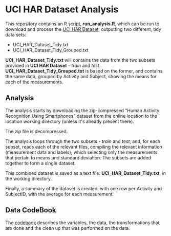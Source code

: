 # UCI HAR Dataset Analysis

This repository contains an R script, __run_analysis.R__, which can be run to download and process the [UCI HAR Dataset](http://archive.ics.uci.edu/ml/datasets/Human+Activity+Recognition+Using+Smartphones), outputting two different, tidy data sets:
* UCI_HAR_Dataset_Tidy.txt
* UCI_HAR_Dataset_Tidy_Grouped.txt

__UCI_HAR_Dataset_Tidy.txt__ will contains the data from the two subsets provided in __UCI HAR Dataset__ - _train_ and _test_.
__UCI_HAR_Dataset_Tidy_Grouped.txt__ is based on the former, and contains the same data, grouped by Activity and Subject, showing the means for each of the measurements.

## Analysis

The analysis starts by downloading the zip-compressed "Human Activity Recognition Using Smartphones" dataset from the online location to the location working directory (unless it's already present there).

The zip file is decompressed.

The analysis loops through the two subsets - _train_ and _test_, and, for each subset, reads each of the relevant files, compiling the relevant information (measurement data and labels), which selecting only the measurements that pertain to means and standard deviation. The subsets are added together to form a single dataset.

This combined dataset is saved as a text file: __UCI_HAR_Dataset_Tidy.txt__, in the working directory.

Finally, a summary of the dataset is created, with one row per Activity and SubjectID, with the average for each measurement.

## Data CodeBook

The [codebook](CodeBook.md) describes the variables, the data, the transformations that are done and the clean up that was performed on the data.